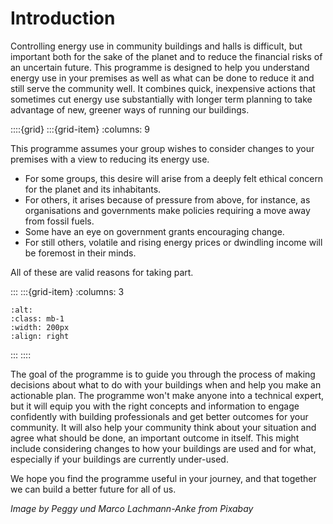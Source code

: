  # Introduction

Controlling energy use in community buildings and halls is difficult, but important both for the sake of the planet and to reduce the financial risks of an uncertain future.   This programme is designed to help you understand energy use in your premises as well as what can be done to reduce it and still serve the community well.   It combines quick, inexpensive actions that sometimes cut energy use substantially with longer term planning to take advantage of new, greener ways of running our buildings.

 
::::{grid} 
:::{grid-item}
:columns: 9


This programme assumes your group wishes to consider changes to your premises with a view to reducing its energy use. 

- For some groups, this desire will arise from a deeply felt ethical concern for the planet and its inhabitants.  
- For others, it arises because of pressure from above, for instance, as organisations and governments make policies requiring a move away from fossil fuels.
- Some have an eye on government grants encouraging change.
- For still others, volatile and rising energy prices or dwindling income will be foremost in their minds. 
 

All of these are valid reasons for taking part. 

:::
:::{grid-item}
:columns: 3
```{image} ../images/path-g9c5fe6cfd_1280.jpg
:alt: 
:class: mb-1
:width: 200px
:align: right
```
:::
::::


The goal of the programme is to guide you through the process of making decisions about what to do with your buildings when and help you make an actionable plan.  The programme won't make anyone into a technical expert, but it will equip you with the right concepts and information to engage confidently with building professionals and get better outcomes for your community.  It will also help your community think about your situation and agree what should be done, an important outcome in itself.  This might include considering changes to how your buildings are used and for what, especially if your buildings are currently under-used. 

We hope you find the programme useful in your journey, and that together we can build a better future for all of us. 

*Image by Peggy und Marco Lachmann-Anke from Pixabay* 

<!--
../images/1199px-Gabal_El-Zayt_Wind_farm.png
*(c) حُميد, CC BY-SA 4.0 <https://creativecommons.org/licenses/by-sa/4.0>, via Wikimedia Commons*
-->


